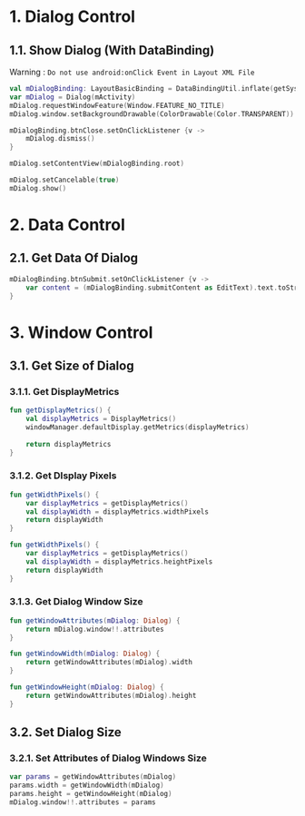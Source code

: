 # 1. Dialog Control

## 1.1. Show Dialog (With DataBinding)

Warning : `Do not use android:onClick Event in Layout XML File`

```Kotlin
val mDialogBinding: LayoutBasicBinding = DataBindingUtil.inflate(getSystemService(Context.LAYOUT_INFLATER_SERVICE) as LayoutInflater, R.layout.layout_basic, null, false)
var mDialog = Dialog(mActivity)
mDialog.requestWindowFeature(Window.FEATURE_NO_TITLE)
mDialog.window.setBackgroundDrawable(ColorDrawable(Color.TRANSPARENT))

mDialogBinding.btnClose.setOnClickListener {v ->
    mDialog.dismiss()
}

mDialog.setContentView(mDialogBinding.root)

mDialog.setCancelable(true)
mDialog.show()
```

# 2. Data Control

## 2.1. Get Data Of Dialog

```Kotlin
mDialogBinding.btnSubmit.setOnClickListener {v ->
    var content = (mDialogBinding.submitContent as EditText).text.toString()
}
```

# 3. Window Control

## 3.1. Get Size of Dialog

### 3.1.1. Get DisplayMetrics

```Kotlin
fun getDisplayMetrics() {
    val displayMetrics = DisplayMetrics()
    windowManager.defaultDisplay.getMetrics(displayMetrics)
    
    return displayMetrics
}
```

### 3.1.2. Get DIsplay Pixels

```Kotlin
fun getWidthPixels() {
    var displayMetrics = getDisplayMetrics()
    val displayWidth = displayMetrics.widthPixels
    return displayWidth
}

fun getWidthPixels() {
    var displayMetrics = getDisplayMetrics()
    val displayWidth = displayMetrics.heightPixels
    return displayWidth
}
```

### 3.1.3. Get Dialog Window Size

```Kotlin
fun getWindowAttributes(mDialog: Dialog) {
    return mDialog.window!!.attributes
}

fun getWindowWidth(mDialog: Dialog) {
    return getWindowAttributes(mDialog).width
}

fun getWindowHeight(mDialog: Dialog) {
    return getWindowAttributes(mDialog).height
}
```

## 3.2. Set Dialog Size

### 3.2.1. Set Attributes of Dialog Windows Size

```Kotlin
var params = getWindowAttributes(mDialog)
params.width = getWindowWidth(mDialog)
params.height = getWindowHeight(mDialog)
mDialog.window!!.attributes = params
```
